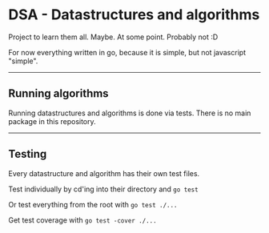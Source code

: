 # DSA - Datastructures and algorithms

Project to learn them all. Maybe. At some point. Probably not :D

For now everything written in go, because it is simple, but not javascript "simple".

---

## Running algorithms

Running datastructures and algorithms is done via tests.
There is no main package in this repository.

---

## Testing

Every datastructure and algorithm has their own test files.

Test individually by cd'ing into their directory and `go test`

Or test everything from the root with `go test ./...`

Get test coverage with `go test -cover ./...`
